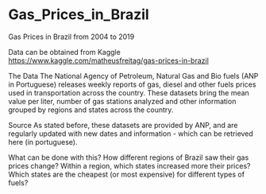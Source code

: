 # Gas_Prices_in_Brazil
Gas Prices in Brazil from 2004 to 2019

Data can be obtained from Kaggle https://www.kaggle.com/matheusfreitag/gas-prices-in-brazil

The Data
The National Agency of Petroleum, Natural Gas and Bio fuels (ANP in Portuguese) releases weekly reports of gas, diesel and other fuels prices used in transportation across the country. These datasets bring the mean value per liter, number of gas stations analyzed and other information grouped by regions and states across the country.

Source
As stated before, these datasets are provided by ANP, and are regularly updated with new dates and information - which can be retrieved here (in portuguese).

What can be done with this?
How different regions of Brazil saw their gas prices change?
Within a region, which states increased more their prices?
Which states are the cheapest (or most expensive) for different types of fuels?
